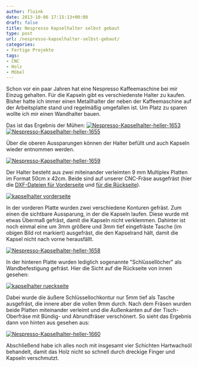 ```yaml
---
author: floink
date: 2013-10-06 17:15:13+00:00
draft: false
title: Nespresso Kapselhalter selbst gebaut
type: post
url: /nespresso-kapselhalter-selbst-gebaut/
categories:
- Fertige Projekte
tags:
- CNC
- Holz
- Möbel
---
```


Schon vor ein paar Jahren hat eine Nespresso Kaffeemaschine bei mir Einzug gehalten. Für die Kapseln gibt es verschiedenste Halter zu kaufen. Bisher hatte ich immer einen Metallhalter der neben der Kaffeemaschine auf der Arbeitsplatte stand und regelmäßig umgefallen ist. Um Platz zu sparen wollte ich mir einen Wandhalter bauen.<!-- more -->

Das ist das Ergebnis der Mühen:
[![Nespresso-Kapselhalter-heller-1653](https://eigenbaukombinat.de/wp-content/uploads/2013/09/Nespresso-Kapselhalter-heller-1653-300x200.jpg)
](https://eigenbaukombinat.de/wp-content/uploads/2013/09/Nespresso-Kapselhalter-heller-1653.jpg) [![Nespresso-Kapselhalter-heller-1655](https://eigenbaukombinat.de/wp-content/uploads/2013/09/Nespresso-Kapselhalter-heller-1655-300x200.jpg)
](https://eigenbaukombinat.de/wp-content/uploads/2013/09/Nespresso-Kapselhalter-heller-1655.jpg)

Über die oberen Aussparungen können der Halter befüllt und auch Kapseln wieder entnommen werden.

[![Nespresso-Kapselhalter-heller-1659](https://eigenbaukombinat.de/wp-content/uploads/2013/09/Nespresso-Kapselhalter-heller-1659-200x300.jpg)
](https://eigenbaukombinat.de/wp-content/uploads/2013/09/Nespresso-Kapselhalter-heller-1659.jpg)

Der Halter besteht aus zwei miteinander verleimten 9 mm Multiplex Platten im Format 50cm x 42cm. Beide sind auf unserer CNC-Fräse ausgefräst (hier die [DXF-Dateien für Vorderseite](https://eigenbaukombinat.de/wp-content/uploads/2013/12/kapselhalter-vorderseite.dxf) und [für die Rückseite](https://eigenbaukombinat.de/wp-content/uploads/2013/12/kapselhalter-rueckseite.dxf)).

[![kapselhalter vorderseite](https://eigenbaukombinat.de/wp-content/uploads/2013/12/kapselhalter-vorderseite-300x257.png)
](https://eigenbaukombinat.de/wp-content/uploads/2013/12/kapselhalter-vorderseite.png)

In der vorderen Platte wurden zwei verschiedene Konturen gefräst. Zum einen die sichtbare Aussparung, in der die Kapseln laufen. Diese wurde mit etwas Übermaß gefräst, damit die Kapseln nicht verklemmen. Dahinter ist noch einmal eine um 3mm größere und 3mm tief eingefräste Tasche (im obigen Bild rot markiert) ausgefräst, die den Kapselrand hält, damit die Kapsel nicht nach vorne herausfällt.

[![Nespresso-Kapselhalter-heller-1658](https://eigenbaukombinat.de/wp-content/uploads/2013/09/Nespresso-Kapselhalter-heller-1658-300x200.jpg)
](https://eigenbaukombinat.de/wp-content/uploads/2013/09/Nespresso-Kapselhalter-heller-1658.jpg)

In der hinteren Platte wurden lediglich sogenannte "Schlüssellöcher" als Wandbefestigung gefräst. Hier die Sicht auf die Rückseite von innen gesehen:

[![kapselhalter rueckseite](https://eigenbaukombinat.de/wp-content/uploads/2013/12/kapselhalter-rueckseite-300x257.png)
](https://eigenbaukombinat.de/wp-content/uploads/2013/12/kapselhalter-rueckseite.png)

Dabei wurde die äußere Schlüssellochkontur nur 5mm tief als Tasche ausgefräst, die innere aber die vollen 9mm durch. Nach dem Fräsen wurden beide Platten miteinander verleimt und die Außenkanten auf der Tisch-Oberfräse mit Bündig- und Abrundfräser verschönert. So sieht das Ergebnis dann von hinten aus gesehen aus:

[![Nespresso-Kapselhalter-heller-1660](https://eigenbaukombinat.de/wp-content/uploads/2013/09/Nespresso-Kapselhalter-heller-1660-300x200.jpg)
](https://eigenbaukombinat.de/wp-content/uploads/2013/09/Nespresso-Kapselhalter-heller-1660.jpg)

Abschließend habe ich alles noch mit insgesamt vier Schichten Hartwachsöl behandelt, damit das Holz nicht so schnell durch dreckige Finger und Kapseln verschmutzt.
